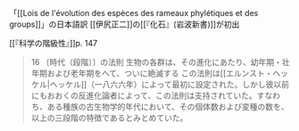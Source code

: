 
「[[Lois de l'évolution des espèces des rameaux phylétiques et des groups]]」の日本語訳
[[伊尻正二]]の[[『化石』(岩波新書)]]が初出

[[『科学の階級性』]]p. 147
>16 〔時代（段階）〕の法則
>生物の各群は、その進化にあたり、幼年期・壮年期および老年期をへて、ついに絶滅する
>この法則は[[エルンスト・ヘッケル|ヘッケル]]（一八六六年）によって最初に設定された。しかし彼以前にもおおくの反進化論者によって、この法則は支持されていた。すなわち、ある種族の古生物学的年代において、その個体数および変種の数を、以上の三段階の特徴であるとみとめていた。